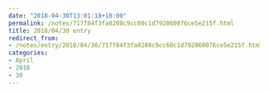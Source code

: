 ```yaml
---
date: "2018-04-30T13:01:18+10:00"
permalink: /notes/717f84f3fa0280c9cc60c1d792060076ce5e215f.html
title: 2018/04/30 entry
redirect_from:
- /notes/entry/2018/04/30/717f84f3fa0280c9cc60c1d792060076ce5e215f.html
categories:
- April
- 2018
- 30
---
```

